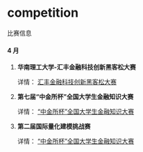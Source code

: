# competition
比赛信息



#### 4 月

1. **华南理工大学-汇丰金融科技创新黑客松大赛**

   详情： [汇丰金融科技创新黑客松大赛](docs/汇丰金融科技创新黑客松大赛/2019-04-03_135904.png)



2. **第七届“中金所杯”全国大学生金融知识大赛**

   详情： [“中金所杯”全国大学生金融知识大赛](docs/中金所杯/2019-04-03_140751.png)



3. **第二届国际量化建模挑战赛**

   详情： [“中金所杯”全国大学生金融知识大赛](docs/国际量化建模挑战赛/第2届国际量化建模挑战赛-赛事信息.docx)